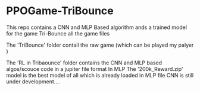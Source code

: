 # PPOGame-TriBounce
This repo contains a CNN and MLP Based algorithm ands a trained model for the game Tri-Bounce all the game files 

The 'TriBounce' folder contail the raw game (which can be played my palyer )

The 'RL in Tribaounce' folder contains the CNN and MLP based algos/scouce code in a jupiter file format
In MLP The '200k_Reward.zip' model is the best model of all which is already loaded in MLP file
CNN is still under development....
